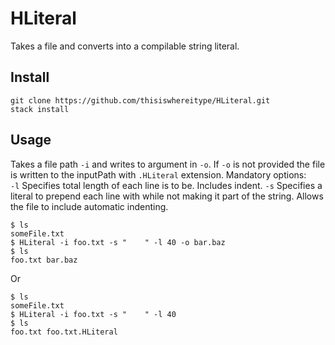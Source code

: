 # HLiteral
Takes a file and converts into a compilable string literal.

## Install
```
git clone https://github.com/thisiswhereitype/HLiteral.git
stack install
```
## Usage
Takes a file path `-i` and writes to argument in `-o`. If `-o` is not provided
the file is written to the inputPath with `.HLiteral` extension.
Mandatory options:  
`-l` Specifies total length of each line is to be. Includes indent.
`-s` Specifies a literal to prepend each line with while not making it part of the string. Allows the file to include automatic indenting.
```
$ ls
someFile.txt
$ HLiteral -i foo.txt -s "    " -l 40 -o bar.baz
$ ls
foo.txt bar.baz
```
Or
```
$ ls
someFile.txt
$ HLiteral -i foo.txt -s "    " -l 40
$ ls
foo.txt foo.txt.HLiteral
```
